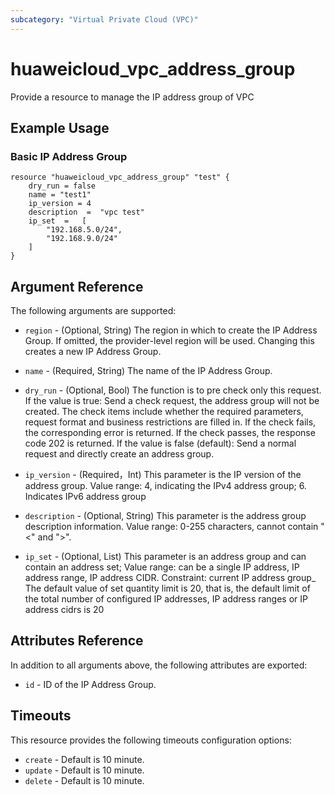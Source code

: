 ```yaml
---
subcategory: "Virtual Private Cloud (VPC)"
---
```


# huaweicloud_vpc_address_group

Provide a resource to manage the IP address group of VPC

## Example Usage

### Basic IP Address Group

```hcl
resource "huaweicloud_vpc_address_group" "test" {
	dry_run = false
	name = "test1"
	ip_version = 4
	description  =  "vpc test"
	ip_set	=	[
		"192.168.5.0/24",
		"192.168.9.0/24"
	]
}
```

## Argument Reference

The following arguments are supported:

* `region` - (Optional, String) The region in which to create the IP Address Group. If omitted, the
  provider-level region will be used. Changing this creates a new IP Address Group.
  
* `name` - (Required, String) The name of the IP Address Group.

* `dry_run` - (Optional, Bool) The function is to pre check only this request. If the value is true: Send a check request, the address group will not be created. The check items include whether the required parameters, request format and business restrictions are filled in. If the check fails, the corresponding error is returned. If the check passes, the response code 202 is returned. If the value is false (default): Send a normal request and directly create an address group.
  
* `ip_version` - (Required，Int) This parameter is the IP version of the address group. Value range: 4, indicating the IPv4 address group; 6. Indicates IPv6 address group
  
* `description` - (Optional, String) This parameter is the address group description information. Value range: 0-255 characters, cannot contain "<" and ">".
  
* `ip_set` - (Optional, List) This parameter is an address group and can contain an address set; Value range: can be a single IP address, IP address range, IP address CIDR. Constraint: current IP address group_ The default value of set quantity limit is 20, that is, the default limit of the total number of configured IP addresses, IP address ranges or IP address cidrs is 20

## Attributes Reference

In addition to all arguments above, the following attributes are exported:

*  `id` - ID of the IP Address Group.

## Timeouts

This resource provides the following timeouts configuration options:

* `create` - Default is 10 minute.
* `update` - Default is 10 minute.
* `delete` - Default is 10 minute.